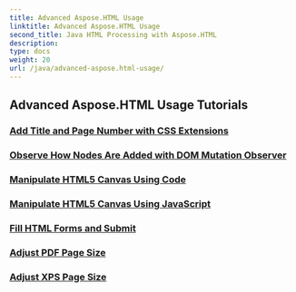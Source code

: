 ```yaml
---
title: Advanced Aspose.HTML Usage
linktitle: Advanced Aspose.HTML Usage
second_title: Java HTML Processing with Aspose.HTML
description: 
type: docs
weight: 20
url: /java/advanced-aspose.html-usage/
---
```


## Advanced Aspose.HTML Usage Tutorials
### [Add Title and Page Number with CSS Extensions](./add-title-and-page-number/)
### [Observe How Nodes Are Added with DOM Mutation Observer](./observe-nodes-mutation/)
### [Manipulate HTML5 Canvas Using Code](./manipulate-html5-canvas-code/)
### [Manipulate HTML5 Canvas Using JavaScript](./manipulate-html5-canvas-javascript/)
### [Fill HTML Forms and Submit](./fill-html-form-submit/)
### [Adjust PDF Page Size](./adjust-pdf-page-size/)
### [Adjust XPS Page Size](./adjust-xps-page-size/)
